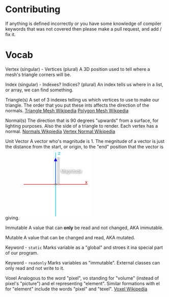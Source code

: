 # Contributing
If anything is defined incorrectly or you have some knowledge of compiler keywords that was not covered then please make a pull request, and add / fix it.

# Vocab
Vertex (singular) - Vertices (plural)
    A 3D position used to tell where a mesh's triangle corners will be.
    
Index (singular) - Indexes? Indices? (plural)
    An index tells us where in a list, or array, we can find something.

Triangle(s)
    A set of 3 indexes telling us which vertices to use to make our triangle.
    The order that you put these ints affects the direction of the normals.
    [Triangle Mesh Wikipedia](https://en.wikipedia.org/wiki/Triangle_mesh)
    [Polygon Mesh Wikpedia](https://en.wikipedia.org/wiki/Polygon_mesh)

Normal(s)
    The direction that is 90 degrees "upwards" from a surface, for lighting purposes. Also the side of a triangle to render. Each vertex has a normal.
    [Normals Wikpiedia](https://en.wikipedia.org/wiki/Normal_(geometry))
    [Vertex Normal Wikipedia](https://en.wikipedia.org/wiki/Vertex_normal)

Unit Vector
    A vector who's magnitude is 1. The megnitude of a vector is just the distance from the start, or origin, to the "end" position that the vector is giving.
    ![magnitude of a vector](/Resources/assets/normal_magnitude.png)

Immutable
    A value that can **only** be read and not changed, AKA immutable.

Mutable
    A value that can be changed and read, AKA mutated.

Keyword - `static`
    Marks variable as a "global" and stroes it ina special part of our program.

Keyword - `readonly`
    Marks variables as "immutable". External classes can only read and not write to it.

Voxel
    Analogous to the word "pixel", vo standing for "volume" (instead of pixel's "picture") and el representing "element". Similar formations with el for "element" include the words "pixel" and "texel".
    [Voxel Wikipedia](https://en.wikipedia.org/wiki/Voxel)